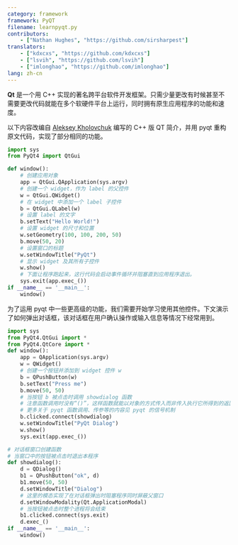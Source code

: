 ```yaml
---
category: framework
framework: PyQT
filename: learnpyqt.py
contributors:
    - ["Nathan Hughes", "https://github.com/sirsharpest"]
translators:
    - ["kdxcxs", "https://github.com/kdxcxs"]
    - ["lsvih", "https://github.com/lsvih"]
    - ["imlonghao", "https://github.com/imlonghao"]
lang: zh-cn
---
```


**Qt** 是一个用 C++ 实现的著名跨平台软件开发框架。只需少量更改有时候甚至不需要更改代码就能在多个软硬件平台上运行，同时拥有原生应用程序的功能和速度。


以下内容改编自 [Aleksey Kholovchuk](https://github.com/vortexxx192) 编写的 C++ 版 QT 简介，并用 pyqt 重构原文代码，实现了部分相同的功能。

```python
import sys
from PyQt4 import QtGui

def window():
    # 创建应用对象
    app = QtGui.QApplication(sys.argv)
    # 创建一个 widget，作为 label 的父控件
    w = QtGui.QWidget()
    # 在 widget 中添加一个 label 子控件
    b = QtGui.QLabel(w)
    # 设置 label 的文字
    b.setText("Hello World!")
    # 设置 widget 的尺寸和位置
    w.setGeometry(100, 100, 200, 50)
    b.move(50, 20)
    # 设置窗口的标题
    w.setWindowTitle("PyQt")
    # 显示 widget 及其所有子控件
    w.show()
    # 下面让程序跑起来，这行代码会启动事件循环并阻塞直到应用程序退出。
    sys.exit(app.exec_())
if __name__ == '__main__':
    window()
```

为了运用 pyqt 中一些更高级的功能，我们需要开始学习使用其他控件。下文演示了如何弹出对话框，该对话框在用户确认操作或输入信息等情况下经常用到。

```python
import sys
from PyQt4.QtGui import *
from PyQt4.QtCore import *
def window():
    app = QApplication(sys.argv)
    w = QWidget()
    # 创建一个按钮并添加到 widget 控件 w
    b = QPushButton(w)
    b.setText("Press me")
    b.move(50, 50)
    # 当按钮 b 被点击时调用 showdialog 函数
    # 注意函数调用时没有“()”，这样函数就能以对象的方式传入而非传入执行它所得到的返回值
    # 更多关于 pyqt 函数调用、传参等的内容见 pyqt 的信号机制
    b.clicked.connect(showdialog)
    w.setWindowTitle("PyQt Dialog")
    w.show()
    sys.exit(app.exec_())

# 对话框窗口创建函数
# 当窗口中的按钮被点击时退出本程序
def showdialog():
    d = QDialog()
    b1 = QPushButton("ok", d)
    b1.move(50, 50)
    d.setWindowTitle("Dialog")
    # 这里的模态实现了在对话框弹出时阻塞程序同时屏蔽父窗口
    d.setWindowModality(Qt.ApplicationModal)
    # 当按钮被点击时整个进程将会结束
    b1.clicked.connect(sys.exit)
    d.exec_()
if __name__ == '__main__':
    window()
```
